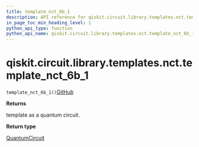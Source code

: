 ```yaml
---
title: template_nct_6b_1
description: API reference for qiskit.circuit.library.templates.nct.template_nct_6b_1
in_page_toc_min_heading_level: 1
python_api_type: function
python_api_name: qiskit.circuit.library.templates.nct.template_nct_6b_1
---
```


# qiskit.circuit.library.templates.nct.template\_nct\_6b\_1

<span id="qiskit.circuit.library.templates.nct.template_nct_6b_1" />

`template_nct_6b_1()`[GitHub](https://github.com/qiskit/qiskit/tree/stable/0.39/qiskit/circuit/library/templates/nct/template_nct_6b_1.py "view source code")

**Returns**

template as a quantum circuit.

**Return type**

[QuantumCircuit](qiskit.circuit.QuantumCircuit "qiskit.circuit.QuantumCircuit")


